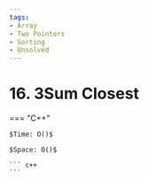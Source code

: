 ```yaml
---
tags:
- Array
- Two Pointers
- Sorting
- Unsolved
---
```



# 16. 3Sum Closest

=== "C++"

    $Time: O()$

    $Space: O()$

    ``` c++
    ```